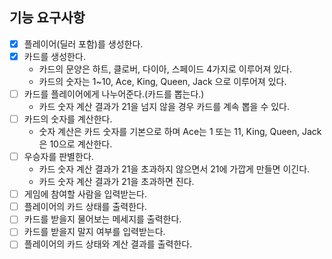 ## 기능 요구사항

- [x] 플레이어(딜러 포함)를 생성한다.
- [x] 카드를 생성한다.
  - 카드의 문양은 하트, 클로버, 다이아, 스페이드 4가지로 이루어져 있다.
  - 카드의 숫자는 1~10, Ace, King, Queen, Jack 으로 이루어져 있다.
- [ ] 카드를 플레이어에게 나누어준다.(카드를 뽑는다.)
  - 카드 숫자 계산 결과가 21을 넘지 않을 경우 카드를 계속 뽑을 수 있다.
- [ ] 카드의 숫자를 계산한다.
  - 숫자 계산은 카드 숫자를 기본으로 하며 Ace는 1 또는 11, King, Queen, Jack은 10으로 계산한다.
- [ ] 우승자를 판별한다.
  - 카드 숫자 계산 결과가 21을 초과하지 않으면서 21에 가깝게 만들면 이긴다.
  - 카드 숫자 계산 결과가 21을 초과하면 진다. 
- [ ] 게임에 참여할 사람을 입력받는다.
- [ ] 플레이어의 카드 상태를 출력한다.
- [ ] 카드를 받을지 물어보는 메세지를 출력한다.
- [ ] 카드를 받을지 말지 여부를 입력받는다.
- [ ] 플레이어의 카드 상태와 계산 결과를 출력한다.